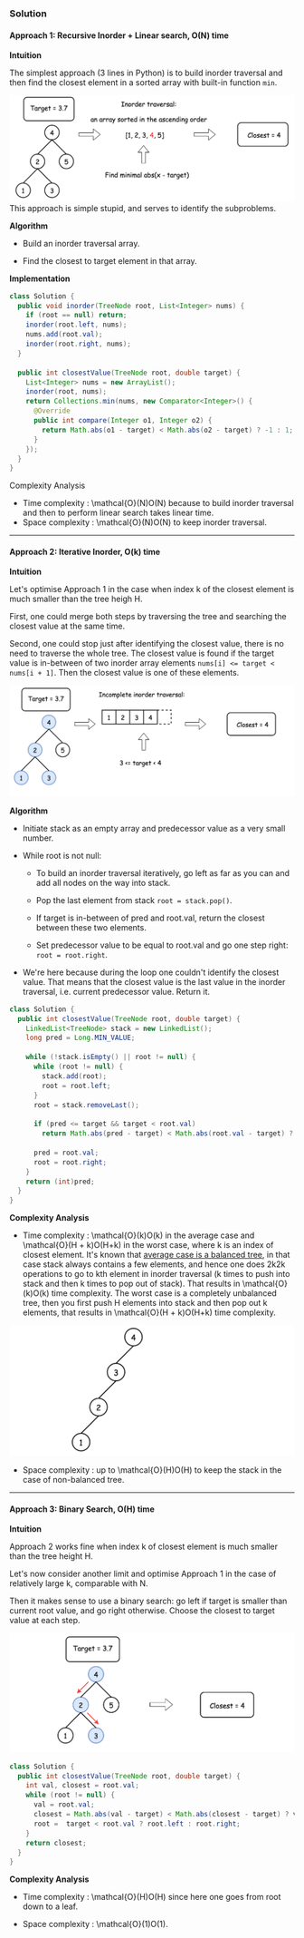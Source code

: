 ### Solution

#### Approach 1: Recursive Inorder + Linear search, O(N) time

**Intuition**

The simplest approach (3 lines in Python) is to build inorder traversal and then find the closest element in a sorted array with built-in function `min`.

![](dummy.png)
This approach is simple stupid, and serves to identify the subproblems.

**Algorithm**

* Build an inorder traversal array.

* Find the closest to target element in that array.

**Implementation**

```Java
class Solution {
  public void inorder(TreeNode root, List<Integer> nums) {
    if (root == null) return;
    inorder(root.left, nums);
    nums.add(root.val);
    inorder(root.right, nums);
  }

  public int closestValue(TreeNode root, double target) {
    List<Integer> nums = new ArrayList();
    inorder(root, nums);
    return Collections.min(nums, new Comparator<Integer>() {
      @Override
      public int compare(Integer o1, Integer o2) {
        return Math.abs(o1 - target) < Math.abs(o2 - target) ? -1 : 1;
      }
    });
  }
}
```

Complexity Analysis

* Time complexity : \mathcal{O}(N)O(N) because to build inorder traversal and then to perform linear search takes linear time.
* Space complexity : \mathcal{O}(N)O(N) to keep inorder traversal.

---

#### Approach 2: Iterative Inorder, O(k) time

**Intuition**

Let's optimise Approach 1 in the case when index k of the closest element is much smaller than the tree heigh H.

First, one could merge both steps by traversing the tree and searching the closest value at the same time.

Second, one could stop just after identifying the closest value, there is no need to traverse the whole tree. The closest value is found if the target value is in-between of two inorder array elements `nums[i] <= target < nums[i + 1]`. Then the closest value is one of these elements.

![](iteration.png)

**Algorithm**

* Initiate stack as an empty array and predecessor value as a very small number.

* While root is not null:

    * To build an inorder traversal iteratively, go left as far as you can and add all nodes on the way into stack.

    * Pop the last element from stack `root = stack.pop()`.

    * If target is in-between of pred and root.val, return the closest between these two elements.

    * Set predecessor value to be equal to root.val and go one step right: `root = root.right`.

* We're here because during the loop one couldn't identify the closest value. That means that the closest value is the last value in the inorder traversal, i.e. current predecessor value. Return it.

```java
class Solution {
  public int closestValue(TreeNode root, double target) {
    LinkedList<TreeNode> stack = new LinkedList();
    long pred = Long.MIN_VALUE;

    while (!stack.isEmpty() || root != null) {
      while (root != null) {
        stack.add(root);
        root = root.left;
      }
      root = stack.removeLast();

      if (pred <= target && target < root.val)
        return Math.abs(pred - target) < Math.abs(root.val - target) ? (int)pred : root.val;

      pred = root.val;
      root = root.right;
    }
    return (int)pred;
  }
}
```

**Complexity Analysis**

* Time complexity : \mathcal{O}(k)O(k) in the average case and \mathcal{O}(H + k)O(H+k) in the worst case, where k is an index of closest element. It's known that [average case is a balanced tree](https://pages.cpsc.ucalgary.ca/~jacobs/Courses/cpsc331/F08/notes/lecture17.pdf), in that case stack always contains a few elements, and hence one does 2k2k operations to go to kth element in inorder traversal (k times to push into stack and then k times to pop out of stack). That results in \mathcal{O}(k)O(k) time complexity. The worst case is a completely unbalanced tree, then you first push H elements into stack and then pop out k elements, that results in \mathcal{O}(H + k)O(H+k) time complexity.

![](unbalanced.png)

* Space complexity : up to \mathcal{O}(H)O(H) to keep the stack in the case of non-balanced tree.


---

#### Approach 3: Binary Search, O(H) time

**Intuition**

Approach 2 works fine when index k of closest element is much smaller than the tree height H.

Let's now consider another limit and optimise Approach 1 in the case of relatively large k, comparable with N.

Then it makes sense to use a binary search: go left if target is smaller than current root value, and go right otherwise. Choose the closest to target value at each step.

![](binary.png)

```java
class Solution {
  public int closestValue(TreeNode root, double target) {
    int val, closest = root.val;
    while (root != null) {
      val = root.val;
      closest = Math.abs(val - target) < Math.abs(closest - target) ? val : closest;
      root =  target < root.val ? root.left : root.right;
    }
    return closest;
  }
}
```
**Complexity Analysis**

* Time complexity : \mathcal{O}(H)O(H) since here one goes from root down to a leaf.

* Space complexity : \mathcal{O}(1)O(1).